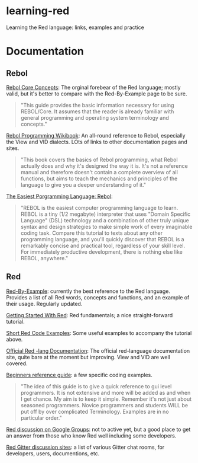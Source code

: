 # learning-red
Learning the Red language: links, examples and practice

Documentation
======

Rebol
------
[Rebol Core Concepts](http://www.rebol.com/docs/core23/rebolcore.html): The orginal forebear of the Red language; mostly valid, but it's better to compare with the Red-By-Example page to be sure.
> "This guide provides the basic information necessary for using REBOL/Core. It assumes that the reader is already familiar with general programming and operating system terminology and concepts."

[Rebol Programming Wikibook](https://en.wikibooks.org/wiki/Rebol_programming): An all-round reference to Rebol, especially the View and VID dialects.  LOts of links to other documentation pages and sites.
> "This book covers the basics of Rebol programming, what Rebol actually does and why it's designed the way it is. It's not a reference manual and therefore doesn't contain a complete overview of all functions, but aims to teach the mechanics and principles of the language to give you a deeper understanding of it."

[The Easiest Porgramming Language: Rebol](http://easiestprogramminglanguage.com/easiest_programming_language.html):
> "REBOL is the easiest computer programming language to learn.
> REBOL is a tiny (1/2 megabyte) interpreter that uses "Domain Specific Language" (DSL) technology and a combination of other truly unique syntax and design strategies to make simple work of every imaginable coding task. Compare this tutorial to texts about any other programming language, and you'll quickly discover that REBOL is a remarkably concise and practical tool, regardless of your skill level. For immediately productive development, there is nothing else like REBOL, anywhere."

Red
------
[Red-By-Example](http://www.red-by-example.org/): currently the best reference to the Red language.  Provides a list of all Red words, concepts and functions, and an example of their usage.  Regularly updated.

[Getting Started With Red](http://redprogramming.com/Getting%20Started.html): Red fundamentals; a nice straight-forward tutorial.

[Short Red Code Examples](http://redprogramming.com/Short%20Red%20Code%20Examples.html): Some useful examples to accompany the tutorial above.

[Official Red -lang Documentation](http://doc.red-lang.org): The official red-language documentation site, quite bare at the moment but improving.  View and VID are well covered.

[Beginners reference guide](http://www.mycode4fun.co.uk/red-beginners-reference-guide): a few specific coding examples. 
> "The idea of this guide is to give a quick reference to  gui level programmers.
It is not extensive and more will be added as and when I get chance.
My aim is to keep it simple. Remember it's not just about seasoned programmers.
Novice programmers and students WILL be put off by over complicated Terminology.
Examples are in no particular order."

[Red discussion on Google Groups](https://groups.google.com/forum/#!forum/red-lang): not to active yet, but a good place to get an answer from those who know Red well including some developers. 

[Red Gitter discussion sites](https://github.com/red/red/wiki/Gitter-Room-Index): a list of various Gitter chat rooms, for developers,  users, documentions,  etc. 
